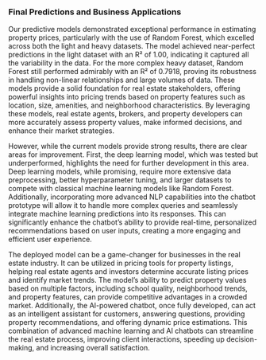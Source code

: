 ### Final Predictions and Business Applications

Our predictive models demonstrated exceptional performance in estimating property prices, particularly with the use of Random Forest, which excelled across both the light and heavy datasets. The model achieved near-perfect predictions in the light dataset with an R² of 1.00, indicating it captured all the variability in the data. For the more complex heavy dataset, Random Forest still performed admirably with an R² of 0.7918, proving its robustness in handling non-linear relationships and large volumes of data. These models provide a solid foundation for real estate stakeholders, offering powerful insights into pricing trends based on property features such as location, size, amenities, and neighborhood characteristics. By leveraging these models, real estate agents, brokers, and property developers can more accurately assess property values, make informed decisions, and enhance their market strategies.

However, while the current models provide strong results, there are clear areas for improvement. First, the deep learning model, which was tested but underperformed, highlights the need for further development in this area. Deep learning models, while promising, require more extensive data preprocessing, better hyperparameter tuning, and larger datasets to compete with classical machine learning models like Random Forest. Additionally, incorporating more advanced NLP capabilities into the chatbot prototype will allow it to handle more complex queries and seamlessly integrate machine learning predictions into its responses. This can significantly enhance the chatbot’s ability to provide real-time, personalized recommendations based on user inputs, creating a more engaging and efficient user experience.

The deployed model can be a game-changer for businesses in the real estate industry. It can be utilized in pricing tools for property listings, helping real estate agents and investors determine accurate listing prices and identify market trends. The model’s ability to predict property values based on multiple factors, including school quality, neighborhood trends, and property features, can provide competitive advantages in a crowded market. Additionally, the AI-powered chatbot, once fully developed, can act as an intelligent assistant for customers, answering questions, providing property recommendations, and offering dynamic price estimations. This combination of advanced machine learning and AI chatbots can streamline the real estate process, improving client interactions, speeding up decision-making, and increasing overall satisfaction.
